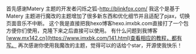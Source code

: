首先感谢Matery 主题的开发者闪烁之狐-http://blinkfox.com/
我这个是基于Matery 主题进行魔改的主题增加了很多新东西和优化细节并且适配了pjax，切换页面音乐不中断。
这个我是直接把我hexo博客hexo.imxbk.com直接打了一个包方便你们使用，克隆下来之后直接可以使用。
有什么问题到我博客[www.mx142.cn](https://www.imxbk.com/141.html)查看相应的教程，都有写。
再次感谢你使用我魔改的主题，觉得可以的话给个star，开源使我快乐！
